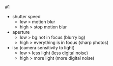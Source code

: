 #1
- shutter speed
	- low > motion blur
	- high > stop motion blur
- aperture
	- low > bg not in focus (blurry bg)
	- high > everything is in focus (sharp photos)
- iso (camera sensitivity to light)
	- low > less light (less digital noise)
	- high > more light (more digital noise)